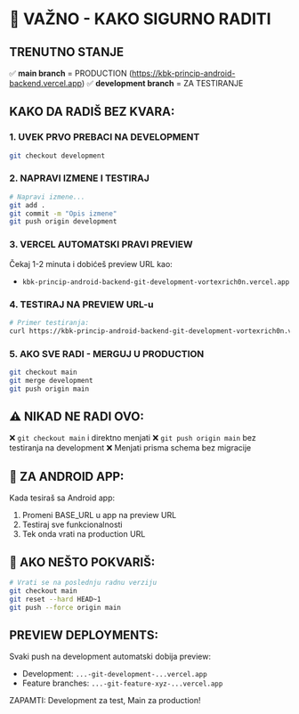 # 🚨 VAŽNO - KAKO SIGURNO RADITI

## TRENUTNO STANJE
✅ **main branch** = PRODUCTION (https://kbk-princip-android-backend.vercel.app)
✅ **development branch** = ZA TESTIRANJE

## KAKO DA RADIŠ BEZ KVARA:

### 1. UVEK PRVO PREBACI NA DEVELOPMENT
```bash
git checkout development
```

### 2. NAPRAVI IZMENE I TESTIRAJ
```bash
# Napravi izmene...
git add .
git commit -m "Opis izmene"
git push origin development
```

### 3. VERCEL AUTOMATSKI PRAVI PREVIEW
Čekaj 1-2 minuta i dobićeš preview URL kao:
- `kbk-princip-android-backend-git-development-vortexrich0n.vercel.app`

### 4. TESTIRAJ NA PREVIEW URL-u
```bash
# Primer testiranja:
curl https://kbk-princip-android-backend-git-development-vortexrich0n.vercel.app/api/login
```

### 5. AKO SVE RADI - MERGUJ U PRODUCTION
```bash
git checkout main
git merge development
git push origin main
```

## ⚠️ NIKAD NE RADI OVO:
❌ `git checkout main` i direktno menjati
❌ `git push origin main` bez testiranja na development
❌ Menjati prisma schema bez migracije

## 📱 ZA ANDROID APP:
Kada tesiraš sa Android app:
1. Promeni BASE_URL u app na preview URL
2. Testiraj sve funkcionalnosti
3. Tek onda vrati na production URL

## 🔧 AKO NEŠTO POKVARIŠ:
```bash
# Vrati se na poslednju radnu verziju
git checkout main
git reset --hard HEAD~1
git push --force origin main
```

## PREVIEW DEPLOYMENTS:
Svaki push na development automatski dobija preview:
- Development: `...-git-development-...vercel.app`
- Feature branches: `...-git-feature-xyz-...vercel.app`

ZAPAMTI: Development za test, Main za production!